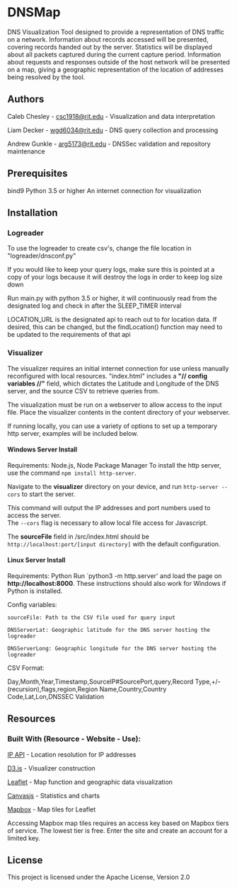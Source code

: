 # DNSMap

DNS Visualization Tool designed to provide a representation of DNS traffic on a network.
Information about records accessed will be presented, covering records handed out by the server.
Statistics will be displayed about all packets captured during the current capture period.
Information about requests and responses outside of the host network will be presented on a map,
giving a geographic representation of the location of addresses being resolved by the tool.


## Authors
Caleb Chesley - csc1918@rit.edu - Visualization and data interpretation

Liam Decker - wgd6034@rit.edu - DNS query collection and processing

Andrew Gunkle - arg5173@rit.edu - DNSSec validation and repository maintenance


## Prerequisites
bind9
Python 3.5 or higher
An internet connection for visualization

## Installation
### Logreader
To use the logreader to create csv's, change the file location in "logreader/dnsconf.py"

If you would like to keep your query logs, make sure this is pointed at a copy of your logs because it will destroy the logs in order to keep log size down

Run main.py with python 3.5 or higher, it will continuously read from the designated log and check in after the SLEEP\_TIMER interval

LOCATION\_URL is the designated api to reach out to for location data. If desired, this can be changed, but the findLocation() function may need to be updated to the requirements of that api
### Visualizer
The visualizer requires an initial internet connection for use unless manually reconfigured with local resources.
"index.html" includes a **"// config variables //"** field, which dictates the Latitude and Longitude of the DNS server,
and the source CSV to retrieve queries from.

The visualization must be run on a webserver to allow access to the input file.
Place the visualizer contents in the content directory of your webserver.

If running locally, you can use a variety of options to set up a temporary http server, examples will be included below.

#### Windows Server Install
Requirements: Node.js, Node Package Manager
To install the http server, use the command `npm install http-server`.

Navigate to the **visualizer** directory on your device, and run `http-server --cors` to start the server.

This command will output the IP addresses and port numbers used to access the server.  
The `--cors` flag is necessary to allow local file access for Javascript.

The **sourceFile** field in /src/index.html should be `http://localhost:port/[input directory]` with the default configuration.

#### Linux Server Install
Requirements: Python
Run `python3 -m http.server' and load the page on **http://localhost:8000**.
These instructions should also work for Windows if Python is installed.

Config variables:

    sourceFile: Path to the CSV file used for query input

    DNSServerLat: Geographic latitude for the DNS server hosting the logreader

    DNSServerLong: Geographic longitude for the DNS server hosting the logreader

CSV Format:

Day,Month,Year,Timestamp,SourceIP#SourcePort,query,Record Type,+/-(recursion),flags,region,Region Name,Country,Country Code,Lat,Lon,DNSSEC Validation


## Resources
### Built With (Resource - Website - Use):
[IP API](ip-api.com) - Location resolution for IP addresses

[D3.js](d3js.org) - Visualizer construction

[Leaflet](leafletjs.com) - Map function and geographic data visualization

[Canvasjs](canvasjs.com) - Statistics and charts

[Mapbox](mapbox.com) - Map tiles for Leaflet
    
Accessing Mapbox map tiles requires an access key based on Mapbox tiers of service.
The lowest tier is free.
Enter the site and create an account for a limited key.


## License

This project is licensed under the Apache License, Version 2.0
